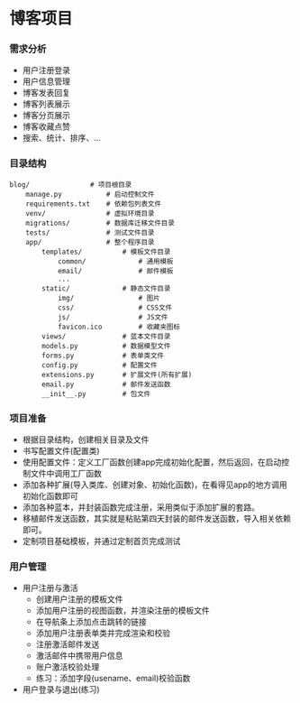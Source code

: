 # 博客项目

### 需求分析

- 用户注册登录
- 用户信息管理
- 博客发表回复
- 博客列表展示
- 博客分页展示
- 博客收藏点赞
- 搜索、统计、排序、...

### 目录结构

```
blog/				# 项目根目录
	manage.py			# 启动控制文件
	requirements.txt	# 依赖包列表文件
	venv/				# 虚拟环境目录
	migrations/			# 数据库迁移文件目录
	tests/				# 测试文件目录
	app/				# 整个程序目录
		templates/			# 模板文件目录
			common/				# 通用模板
			email/				# 邮件模板
			...
		static/				# 静态文件目录
			img/				# 图片
			css/				# CSS文件
			js/					# JS文件 
			favicon.ico			# 收藏夹图标
		views/				# 蓝本文件目录
		models.py			# 数据模型文件
		forms.py			# 表单类文件
		config.py			# 配置文件
		extensions.py		# 扩展文件(所有扩展)
		email.py			# 邮件发送函数
		__init__.py			# 包文件
```

### 项目准备

- 根据目录结构，创建相关目录及文件
- 书写配置文件(配置类)
- 使用配置文件：定义工厂函数创建app完成初始化配置，然后返回，在启动控制文件中调用工厂函数
- 添加各种扩展(导入类库、创建对象、初始化函数)，在看得见app的地方调用初始化函数即可
- 添加各种蓝本，并封装函数完成注册，采用类似于添加扩展的套路。
- 移植邮件发送函数，其实就是粘贴第四天封装的邮件发送函数，导入相关依赖即可。
- 定制项目基础模板，并通过定制首页完成测试

### 用户管理

- 用户注册与激活
  - 创建用户注册的模板文件
  - 添加用户注册的视图函数，并渲染注册的模板文件
  - 在导航条上添加点击跳转的链接
  - 添加用户注册表单类并完成渲染和校验
  - 注册激活邮件发送
  - 激活邮件中携带用户信息
  - 账户激活校验处理
  - 练习：添加字段(usename、email)校验函数
- 用户登录与退出(练习)